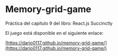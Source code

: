 # Memory-grid-game
Práctica del capítulo 9 del libro: React.js Succinctly

El juego está disponible en el siguiente enlace:

[https://dario0117.github.io/memory-grid-game/](https://dario0117.github.io/memory-grid-game/)